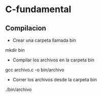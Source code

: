 # C-fundamental

## Compilacion

- Crear una carpeta llamada bin

mkdir bin

- Compilar los archivos en la carpeta bin

gcc archivo.c -o bin/archivo

- Correr los archivos desde la carpeta bin

./bin/archivo


